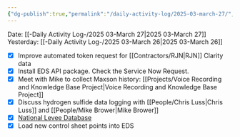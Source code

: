 ```yaml
---
{"dg-publish":true,"permalink":"/daily-activity-log/2025-03-march-27/","noteIcon":"","created":"2025-07-07T14:23:43.234-05:00"}
---
```


Date: [[-Daily Activity Log-/2025 03-March 27\|2025 03-March 27]]
Yesterday: [[-Daily Activity Log-/2025 03-March 26\|2025 03-March 26]]

- [x] Improve automated token request for [[Contractors/RJN\|RJN]] Clarity data
- [x] Install EDS API package. Check the Service Now Request.
- [x] Meet with Mike to collect Maxson history: [[Projects/Voice Recording and Knowledge Base Project\|Voice Recording and Knowledge Base Project]]
- [x] Discuss hydrogen sulfide data logging with [[People/Chris Luss\|Chris Luss]] and [[People/Mike Brower\|Mike Brower]]
- [x] [National Levee Database](https://levees.sec.usace.army.mil/levees/4005000007)
- [x] Load new control sheet points into EDS 